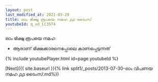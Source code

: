 ```yaml
---
layout: post
last_modified_at: 2021-03-29
title: ഓം ഭിക്ഷു രൂപയെ നമഹ ൧൧ ടൈംസ്
youtubeId: q_xd_LC35T4
---
```

 
 
 ഓം ഭിക്ഷു രൂപയെ നമഹ 
 
 -  ആരാണ് ഭിക്ഷക്കാരനെപ്പോലെ കാണപ്പെടുന്നത് 
 
  
 
  
 
 
 
 
 
 


{% include youtubePlayer.html id=page.youtubeId %}
 
[Next]({{ site.baseurl }}{% link  split1/_posts/2013-07-30-ഓം വിപണയ നമഹ ൧൧ ടൈംസ്.md%})
 
